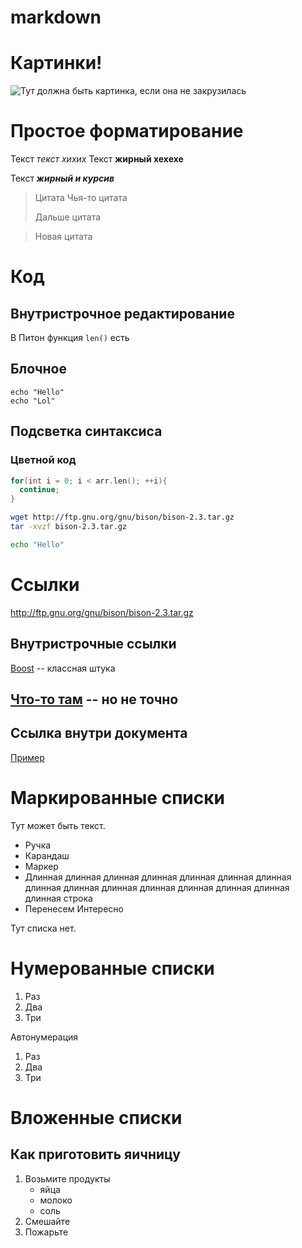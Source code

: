 # markdown

# Картинки!

![Тут должна быть картинка, если она не закрузилась](http://bipbap.ru/wp-content/uploads/2017/04/72fqw2qq3kxh.jpg)

# Простое форматирование

Текст *текст хихих* 
Текст **жирный хехехе**

Текст ***жирный и курсив***

> Цитата
Чья-то цитата
>
> Дальше цитата

> Новая цитата

# Код

## Внутристрочное редактирование

В Питон функция `len()` есть

## Блочное

```
echo "Hello"
echo "Lol"

```

## Подсветка синтаксиса

### Цветной код

```cpp
for(int i = 0; i < arr.len(); ++i){
  continue;
}

```

```sh
wget http://ftp.gnu.org/gnu/bison/bison-2.3.tar.gz
tar -xvzf bison-2.3.tar.gz

echo "Hello"
``` 

# Ссылки

http://ftp.gnu.org/gnu/bison/bison-2.3.tar.gz

## Внутристрочные ссылки

[Boost](http://ftp.gnu.org/gnu/bison/bison-2.3.tar.gz) -- классная штука

## [Что-то там][метка] -- но не точно

[метка]:http://ftp.gnu.org/gnu/bison/bison-2.3.tar.gz

## Ссылка внутри документа

[Пример](#%D0%91%D0%BB%D0%BE%D1%87%D0%BD%D0%BE%D0%B5)

# Маркированные списки

Тут может быть текст.

* Ручка
* Карандаш 
* Маркер
* Длинная длинная длинная длинная длинная длинная длинная длинная длинная длинная длинная длинная длинная
длинная длинная  строка
* Перенесем
  Интересно

Тут списка нет.

# Нумерованные списки

1. Раз
2. Два
3. Три

Автонумерация

1. Раз
1. Два
1. Три

# Вложенные списки

## Как приготовить яичницу

1. Возьмите продукты
    * яйца
    * молоко
    * соль
1. Смешайте
1. Пожарьте

